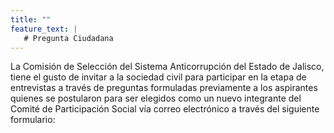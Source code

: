 ```yaml
---
title: ""
feature_text: |
   # Pregunta Ciudadana
---
```


<p></p><p></p>
La Comisión de Selección del Sistema Anticorrupción del Estado de Jalisco, tiene el gusto de invitar a la sociedad civil para participar en la etapa de entrevistas a través de preguntas formuladas previamente a los aspirantes quienes se postularon para ser elegidos como un nuevo integrante del Comité de Participación Social vía correo electrónico a través del siguiente formulario:
<br>

<p></p>

<p></p>


<p></p><p></p><p></p><p></p>
